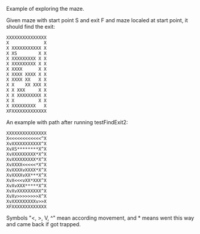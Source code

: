 Example of exploring the maze.

Given maze with start point S and exit F and maze localed at start point, it should find the exit:
```
XXXXXXXXXXXXXXX
X             X
X XXXXXXXXXXX X
X XS        X X
X XXXXXXXXX X X
X XXXXXXXXX X X
X XXXX      X X
X XXXX XXXX X X
X XXXX XX   X X
X X    XX XXX X
X X XXX     X X
X X XXXXXXXXX X
X X         X X
X XXXXXXXXX   X
XFXXXXXXXXXXXXX
```

An example with path after running testFindExit2:
```
XXXXXXXXXXXXXXX
X<<<<<<<<<<<<^X
XvXXXXXXXXXXX^X
XvXS********X^X
XvXXXXXXXXX*X^X
XvXXXXXXXXX*X^X
XvXXXX<<<<<*X^X
XvXXXXvXXXX*X^X
XvXXXXvXX***X^X
XvX<<<vXX*XXX^X
XvXvXXX*****X^X
XvXvXXXXXXXXX^X
XvXv>>>>>>>>X^X
XvXXXXXXXXXv>>X
XFXXXXXXXXXXXXX
```

Symbols "<, >, V, ^" mean according movement, and * means went this way and came back if got trapped.










